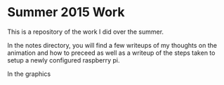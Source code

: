 # Summer 2015 Work
This is a repository of the work I did over the summer.

In the notes directory, you will find a few writeups of my thoughts on the animation and how to preceed as well as a writeup of the steps taken to setup a newly configured raspberry pi.

In the graphics 